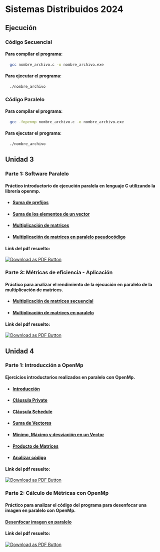 # Sistemas Distribuidos 2024

## Ejecución

### Código Secuencial

#### Para **compilar** el programa:

```bash
  gcc nombre_archivo.c -o nombre_archivo.exe
```

#### Para **ejecutar** el programa:

```bash
  ./nombre_archivo
```

### Código Paralelo

#### Para **compilar** el programa:

```bash
  gcc -fopenmp nombre_archivo.c -o nombre_archivo.exe
```

#### Para **ejecutar** el programa:

```bash
  ./nombre_archivo
```

## Unidad 3

### Parte 1: Software Paralelo

#### Práctico introductorio de ejecución paralela en lenguaje C utilizando la librería openmp.

- #### [Suma de prefijos](https://github.com/Leonardo-de-los-rios/sistemas-distribuidos/blob/main/Unidad%203/Parte%201/ejercicio1.py)

- #### [Suma de los elementos de un vector](https://github.com/Leonardo-de-los-rios/sistemas-distribuidos/blob/main/Unidad%203/Parte%201/ejercicio2.py)

- #### [Multiplicación de matrices](https://github.com/Leonardo-de-los-rios/sistemas-distribuidos/blob/main/Unidad%203/Parte%201/ejercicio3.py)

- #### [Multiplicación de matrices en paralelo pseudocódigo](https://github.com/Leonardo-de-los-rios/sistemas-distribuidos/blob/main/Unidad%203/Parte%201/producto_matrices_paralelo_pseudo.txt)

#### Link del pdf resuelto:

[![Download as PDF Button](https://camo.githubusercontent.com/4b7e2df20c344127c85b210653959ea7cd2ddb1c1862f27c715cd460703e76d3/68747470733a2f2f696d672e736869656c64732e696f2f62616467652f446f776e6c6f616425323061732532305044462d4546333933393f7374796c653d666c6174266c6f676f3d61646f62656163726f626174726561646572266c6f676f436f6c6f723d776869746526636f6c6f723d626c61636b266c6162656c436f6c6f723d656331633234)](https://drive.google.com/file/d/1At2Q5LabLE-xrAP-ujTwawipJ_woD0ub/view?usp=sharing)

### Parte 3: Métricas de eficiencia - Aplicación

#### Práctico para analizar el rendimiento de la ejecución en paralelo de la multiplicación de matrices.

- #### [Multiplicación de matrices secuencial](https://github.com/Leonardo-de-los-rios/sistemas-distribuidos/blob/main/Unidad%203/Parte%203/producto_matrices.c)

- #### [Multiplicación de matrices en paralelo](https://github.com/Leonardo-de-los-rios/sistemas-distribuidos/blob/main/Unidad%203/Parte%203/producto_matrices_paralelo.c)

#### Link del pdf resuelto:

[![Download as PDF Button](https://camo.githubusercontent.com/4b7e2df20c344127c85b210653959ea7cd2ddb1c1862f27c715cd460703e76d3/68747470733a2f2f696d672e736869656c64732e696f2f62616467652f446f776e6c6f616425323061732532305044462d4546333933393f7374796c653d666c6174266c6f676f3d61646f62656163726f626174726561646572266c6f676f436f6c6f723d776869746526636f6c6f723d626c61636b266c6162656c436f6c6f723d656331633234)](https://drive.google.com/file/d/1LYEhnmU3-dzI5qxhPLBQD61AayaIDiQW/view?usp=sharing)

## Unidad 4

### Parte 1: Introducción a OpenMp

#### Ejercicios introductorios realizados en paralelo con OpenMp.

- #### [Introducción](https://github.com/Leonardo-de-los-rios/sistemas-distribuidos/tree/main/Unidad%204/Parte%201/Ejercicio%201)

- #### [Cláusula Private](https://github.com/Leonardo-de-los-rios/sistemas-distribuidos/tree/main/Unidad%204/Parte%201/Ejercicio%202)

- #### [Cláusula Schedule](https://github.com/Leonardo-de-los-rios/sistemas-distribuidos/tree/main/Unidad%204/Parte%201/Ejercicio%203)

- #### [Suma de Vectores](https://github.com/Leonardo-de-los-rios/sistemas-distribuidos/tree/main/Unidad%204/Parte%201/Ejercicio%204)

- #### [Mínimo, Máximo y desviación en un Vector](https://github.com/Leonardo-de-los-rios/sistemas-distribuidos/blob/main/Unidad%204/Parte%201/Ejercicio%205/ejercicio5.c)

- #### [Producto de Matrices](https://github.com/Leonardo-de-los-rios/sistemas-distribuidos/tree/main/Unidad%204/Parte%201/Ejercicio%206)

- #### [Analizar código](https://github.com/Leonardo-de-los-rios/sistemas-distribuidos/blob/main/Unidad%204/Parte%201/Ejercicio%207/ejercicio7.c)

#### Link del pdf resuelto:

[![Download as PDF Button](https://camo.githubusercontent.com/4b7e2df20c344127c85b210653959ea7cd2ddb1c1862f27c715cd460703e76d3/68747470733a2f2f696d672e736869656c64732e696f2f62616467652f446f776e6c6f616425323061732532305044462d4546333933393f7374796c653d666c6174266c6f676f3d61646f62656163726f626174726561646572266c6f676f436f6c6f723d776869746526636f6c6f723d626c61636b266c6162656c436f6c6f723d656331633234)](https://drive.google.com/file/d/15eQUjvUwHxCePDV8lPwOu_1HLPl8XnWN/view?usp=sharing)

### Parte 2: Cálculo de Métricas con OpenMp

#### Práctico para analizar el código del programa para desenfocar una imagen en paralelo con OpenMp.

#### [Desenfocar imagen en paralelo](https://github.com/Leonardo-de-los-rios/sistemas-distribuidos/tree/main/Unidad%204/Parte%202)

#### Link del pdf resuelto:

[![Download as PDF Button](https://camo.githubusercontent.com/4b7e2df20c344127c85b210653959ea7cd2ddb1c1862f27c715cd460703e76d3/68747470733a2f2f696d672e736869656c64732e696f2f62616467652f446f776e6c6f616425323061732532305044462d4546333933393f7374796c653d666c6174266c6f676f3d61646f62656163726f626174726561646572266c6f676f436f6c6f723d776869746526636f6c6f723d626c61636b266c6162656c436f6c6f723d656331633234)](https://drive.google.com/file/d/1L_ueY48exEGRn7nDAK4uEpOZu576Zm_4/view?usp=sharing)
